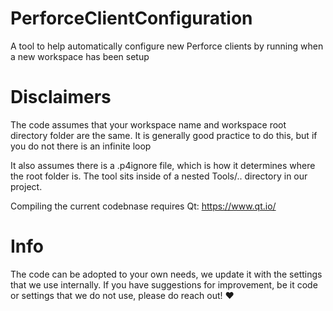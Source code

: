 # PerforceClientConfiguration
A tool to help automatically configure new Perforce clients by running when a new workspace has been setup


# Disclaimers
The code assumes that your workspace name and workspace root directory folder are the same.
It is generally good practice to do this, but if you do not there is an infinite loop

It also assumes there is a .p4ignore file, which is how it determines where the root folder is. The tool sits inside of a nested Tools/.. directory in our project.

Compiling the current codebnase requires Qt: https://www.qt.io/


# Info
The code can be adopted to your own needs, we update it with the settings that we use internally.
If you have suggestions for improvement, be it code or settings that we do not use, please do reach out! ❤️
